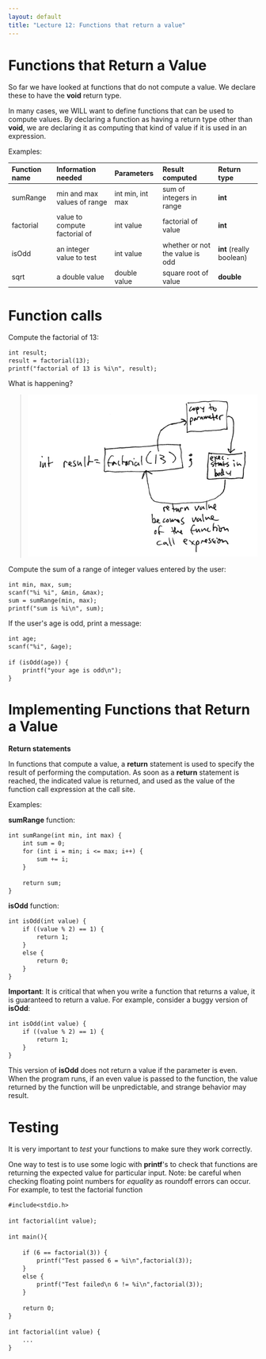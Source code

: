 ```yaml
---
layout: default
title: "Lecture 12: Functions that return a value"
---
```


Functions that Return a Value
=============================

So far we have looked at functions that do not compute a value. We declare these to have the **void** return type.

In many cases, we WILL want to define functions that can be used to compute values. By declaring a function as having a return type other than **void**, we are declaring it as computing that kind of value if it is used in an expression.

Examples:

<table>
<thead>
<tr class="header">
<th align="left"><strong>Function name</strong></th>
<th align="left"><strong>Information needed</strong></th>
<th align="left"><strong>Parameters</strong></th>
<th align="left"><strong>Result computed</strong></th>
<th align="left"><strong>Return type</strong></th>
</tr>
</thead>
<tbody>
<tr class="odd">
<td align="left">sumRange</td>
<td align="left">min and max values of range</td>
<td align="left">int min, int max</td>
<td align="left">sum of integers in range</td>
<td align="left"><strong>int</strong></td>
</tr>
<tr class="even">
<td align="left">factorial</td>
<td align="left">value to compute factorial of</td>
<td align="left">int value</td>
<td align="left">factorial of value</td>
<td align="left"><strong>int</strong></td>
</tr>
<tr class="odd">
<td align="left">isOdd</td>
<td align="left">an integer value to test</td>
<td align="left">int value</td>
<td align="left">whether or not the value is odd</td>
<td align="left"><strong>int</strong> (really boolean)</td>
</tr>
<tr class="even">
<td align="left">sqrt</td>
<td align="left">a double value</td>
<td align="left">double value</td>
<td align="left">square root of value</td>
<td align="left"><strong>double</strong></td>
</tr>
</tbody>
</table>

Function calls
==============

Compute the factorial of 13:

    int result;
    result = factorial(13);
    printf("factorial of 13 is %i\n", result);

What is happening?

> <img style="width: 500px;" src="images/functionCallWithReturnValue.png" />

Compute the sum of a range of integer values entered by the user:

    int min, max, sum;
    scanf("%i %i", &min, &max);
    sum = sumRange(min, max);
    printf("sum is %i\n", sum);

If the user's age is odd, print a message:

    int age;
    scanf("%i", &age);

    if (isOdd(age)) {
        printf("your age is odd\n");
    }

Implementing Functions that Return a Value
==========================================

**Return statements**

In functions that compute a value, a **return** statement is used to specify the result of performing the computation. As soon as a **return** statement is reached, the indicated value is returned, and used as the value of the function call expression at the call site.

Examples:

**sumRange** function:

    int sumRange(int min, int max) {
        int sum = 0;
        for (int i = min; i <= max; i++) {
            sum += i;
        }

        return sum;
    }

**isOdd** function:

    int isOdd(int value) {
        if ((value % 2) == 1) {
            return 1;
        } 
        else {
            return 0;
        }
    }

**Important**: It is critical that when you write a function that returns a value, it is guaranteed to return a value. For example, consider a buggy version of **isOdd**:

    int isOdd(int value) {
        if ((value % 2) == 1) {
            return 1;
        }
    }

This version of **isOdd** does not return a value if the parameter is even. When the program runs, if an even value is passed to the function, the value returned by the function will be unpredictable, and strange behavior may result.

Testing
=======

It is very important to *test* your functions to make sure they work correctly.

One way to test is to use some logic with **printf**'s to check that functions are returning the expected value for particular input. Note: be careful when checking floating point numbers for *equality* as roundoff errors can occur. For example, to test the factorial function

    #include<stdio.h>

    int factorial(int value);

    int main(){

        if (6 == factorial(3)) {
            printf("Test passed 6 = %i\n",factorial(3));
        }
        else {
            printf("Test failed\n 6 != %i\n",factorial(3));
        }

        return 0;
    }

    int factorial(int value) {
        ...
    }
